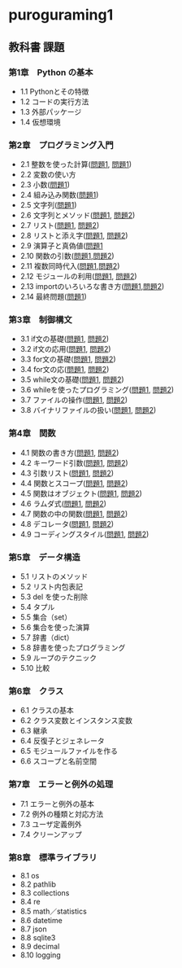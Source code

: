 # puroguraming1
## 教科書 課題
### 第1章　Python **の基本**
* 1.1 Pythonとその特徴
* 1.2 コードの実行方法
* 1.3 外部パッケージ
* 1.4 仮想環境
### 第2章　**プログラミング入門**
* 2.1 整数を使った計算([問題1](ch2/Q2_1_1.py), [問題1](ch2/Q2_1_2.py)) 
* 2.2 変数の使い方
* 2.3 小数([問題1](ch2/Q2_3_1.py))
* 2.4 組み込み関数([問題1](ch2/Q2_4_1.py))
* 2.5 文字列([問題1](ch2/Q2_5_1.py))
* 2.6 文字列とメソッド([問題1](ch2/Q2_6_1.py), [問題2](ch2/Q2_6_2.py))
* 2.7 リスト([問題1](ch2/Q2_7_1.py), [問題2](ch2/Q2_7_2.py))
* 2.8 リストと添え字([問題1](ch2/Q2_8_1.py), [問題2](ch2/Q2_8_2.py))
* 2.9 演算子と真偽値([問題1](ch2/Q2_9_1.py)
* 2.10 関数の引数([問題1](ch2/Q2_10_1.py),[問題2](ch2/Q2_10_2.py))
* 2.11 複数同時代入([問題1](ch2/Q2_11_1.py),[問題2](ch2/Q2_11_2.py))
* 2.12 モジュールの利用([問題1](ch2/Q2_12_1.py), [問題2](ch2/Q2_12_2.py))
* 2.13 importのいろいろな書き方([問題1](ch2/Q2_13_1.py),[問題2](ch2/Q2_13_2.py))
* 2.14 最終問題([問題1](ch2/Q2_final.py))
### 第3章　**制御構文**
* 3.1 if文の基礎([問題1](ch3/Q3_1_1.py), [問題2](ch3/Q3_1_2.py))
* 3.2 if文の応用([問題1](ch3/Q3_2_1.py), [問題2](ch3/Q3_2_2.py))
* 3.3 for文の基礎([問題1](ch3/Q3_3_1.py), [問題2](ch3/Q3_3_2.py))
* 3.4 for文の応([問題1](ch3/Q3_4_1.py), [問題2](ch3/Q3_4_2.py))
* 3.5 while文の基礎([問題1](Q3_5_1.py), [問題2](Q3_5_2.py))
* 3.6 whileを使ったプログラミング([問題1](Q3_6_1.py), [問題2](Q3_6_2.py))
* 3.7 ファイルの操作([問題1](Q3_7_1.py), [問題2](Q3_7_2.py))
* 3.8 バイナリファイルの扱い([問題1](Q3_8_1.py), [問題2](Q3_8_2.py))
### 第4章　**関数**
* 4.1 関数の書き方([問題1](Q4_1_1.py), [問題2](Q4_1_2.py))
* 4.2 キーワード引数([問題1](Q4_2_1.py), [問題2](Q4_2_2.py))
* 4.3 引数リスト([問題1](Q4_3_1.py), [問題2](Q4_3_2.py))
* 4.4 関数とスコープ([問題1](Q4_4_1.py), [問題2](Q4_4_2.py))
* 4.5 関数はオブジェクト([問題1](Q4_5_1.py), [問題2](Q4_5_2.py))
* 4.6 ラムダ式([問題1](Q4_6_1.py), [問題2](Q3_6_2.py))
* 4.7 関数の中の関数([問題1](Q4_7_1.py), [問題2](4_7_q3))
* 4.8 デコレータ([問題1](Q4_8_1.py), [問題2](Q4_8_2.py))
* 4.9 コーディングスタイル([問題1](Q4_8_1.py), [問題2](Q4_8_2.py))
### 第5章　**データ構造**
* 5.1 リストのメソッド
* 5.2 リスト内包表記
* 5.3 del を使った削除
* 5.4 タプル
* 5.5 集合（set）
* 5.6 集合を使った演算
* 5.7 辞書（dict）
* 5.8 辞書を使ったプログラミング
* 5.9 ループのテクニック
* 5.10 比較
### 第6章　**クラス**
* 6.1 クラスの基本
* 6.2 クラス変数とインスタンス変数
* 6.3 継承
* 6.4 反復子とジェネレータ
* 6.5 モジュールファイルを作る
* 6.6 スコープと名前空間
### 第7章　**エラーと例外の処理**
* 7.1 エラーと例外の基本
* 7.2 例外の種類と対応方法
* 7.3 ユーザ定義例外
* 7.4 クリーンアップ
### 第8章　**標準ライブラリ**
* 8.1 os
* 8.2 pathlib
* 8.3 collections
* 8.4 re
* 8.5 math／statistics
* 8.6 datetime
* 8.7 json
* 8.8 sqlite3
* 8.9 decimal
* 8.10 logging
